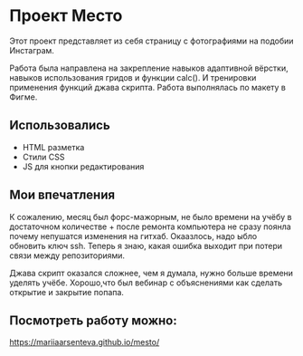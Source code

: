# Проект Место

Этот проект представляет из себя страницу с фотографиями на подобии Инстаграм. 

Работа была направлена на закрепление навыков адаптивной вёрстки,  навыков использования гридов и функции calc(). И тренировки применения функций джава скрипта. Работа выполнялась по макету в Фигме.

## Использовались

 - HTML разметка
 - Стили CSS
 - JS для кнопки редактирования

 ## Мои впечатления

К сожалению, месяц был форс-мажорным, не было времени на учёбу в достаточном количестве + после ремонта компьютера не сразу поянла почему непушатся изменения на гитхаб. Окаазлось, надо ыбло обновить ключ ssh. Теперь я знаю, какая ошибка выходит при потери связи между репозиториями.

Джава скрипт оказался сложнее, чем я думала, нужно больше времени уделять учёбе. Хорошо,что был вебинар с объяснениями как сделать открытие и закрытие попапа. 

## Посмотреть работу можно:

https://mariiaarsenteva.github.io/mesto/